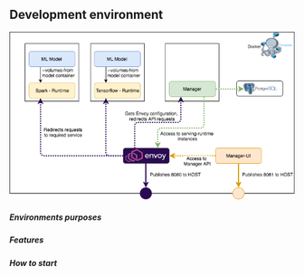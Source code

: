 ## Development environment

![Image](HydroServingDeployemnt_dockercompose.png)

##### Environments purposes

##### Features

##### How to start